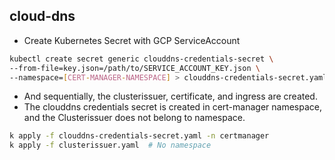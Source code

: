 ## cloud-dns

- Create Kubernetes Secret with GCP ServiceAccount

```bash
kubectl create secret generic clouddns-credentials-secret \
--from-file=key.json=/path/to/SERVICE_ACCOUNT_KEY.json \
--namespace=[CERT-MANAGER-NAMESPACE] > clouddns-credentials-secret.yaml
```

- And sequentially, the clusterissuer, certificate, and ingress are created.
- The clouddns credentials secret is created in cert-manager namespace, and the Clusterissuer does not belong to namespace.

```bash
k apply -f clouddns-credentials-secret.yaml -n certmanager
k apply -f clusterissuer.yaml  # No namespace
```